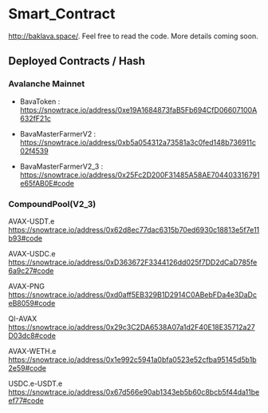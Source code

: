 # Smart_Contract

http://baklava.space/. Feel free to read the code. More details coming soon.

## Deployed Contracts / Hash

### Avalanche Mainnet

* BavaToken : https://snowtrace.io/address/0xe19A1684873faB5Fb694CfD06607100A632fF21c

* BavaMasterFarmerV2 : https://snowtrace.io/address/0xb5a054312a73581a3c0fed148b736911c02f4539

* BavaMasterFarmerV2_3 : https://snowtrace.io/address/0x25Fc2D200F31485A58AE704403316791e65fAB0E#code

### CompoundPool(V2_3)

AVAX-USDT.e	https://snowtrace.io/address/0x62d8ec77dac6315b70ed6930c18813e5f7e11b93#code

AVAX-USDC.e	https://snowtrace.io/address/0xD363672F3344126dd025f7DD2dCaD785fe6a9c27#code

AVAX-PNG	https://snowtrace.io/address/0xd0aff5EB329B1D2914C0ABebFDa4e3DaDceB8059#code

QI-AVAX	https://snowtrace.io/address/0x29c3C2DA6538A07a1d2F40E18E35712a27D03dc8#code

AVAX-WETH.e	https://snowtrace.io/address/0x1e992c5941a0bfa0523e52cfba95145d5b1b2e59#code

USDC.e-USDT.e	https://snowtrace.io/address/0x67d566e90ab1343eb5b60c8bcb5f44da11beef77#code

